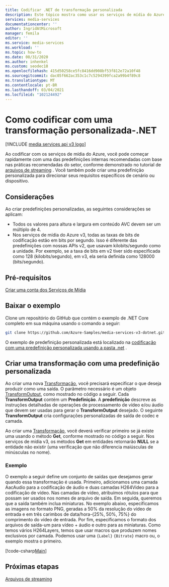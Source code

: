 ```yaml
---
title: Codificar .NET de transformação personalizada
description: Este tópico mostra como usar os serviços de mídia do Azure V3 para codificar uma transformação personalizada usando o .NET.
services: media-services
documentationcenter: ''
author: IngridAtMicrosoft
manager: femila
editor: ''
ms.service: media-services
ms.workload: ''
ms.topic: how-to
ms.date: 08/31/2020
ms.author: inhenkel
ms.custom: seodec18
ms.openlocfilehash: 415d50258ce5fc8416dd908bf53f812e72a10f48
ms.sourcegitcommit: dac05f662ac353c1c7c5294399fca2a99b4f89c8
ms.translationtype: MT
ms.contentlocale: pt-BR
ms.lasthandoff: 03/04/2021
ms.locfileid: "102124492"
---
```

# <a name="how-to-encode-with-a-custom-transform---net"></a>Como codificar com uma transformação personalizada-.NET

[!INCLUDE [media services api v3 logo](./includes/v3-hr.md)]

Ao codificar com os serviços de mídia do Azure, você pode começar rapidamente com uma das predefinições internas recomendadas com base nas práticas recomendadas do setor, conforme demonstrado no tutorial de [arquivos de streaming](stream-files-tutorial-with-api.md) . Você também pode criar uma predefinição personalizada para direcionar seus requisitos específicos de cenário ou dispositivo.

## <a name="considerations"></a>Considerações

Ao criar predefinições personalizadas, as seguintes considerações se aplicam:

* Todos os valores para altura e largura em conteúdo AVC devem ser um múltiplo de 4.
* Nos serviços de mídia do Azure v3, todas as taxas de bits de codificação estão em bits por segundo. Isso é diferente das predefinições com nossas APIs v2, que usavam kilobits/segundo como a unidade. Por exemplo, se a taxa de bits em v2 tiver sido especificada como 128 (kilobits/segundo), em v3, ela seria definida como 128000 (bits/segundo).

## <a name="prerequisites"></a>Pré-requisitos

[Criar uma conta dos Serviços de Mídia](./create-account-howto.md)

## <a name="download-the-sample"></a>Baixar o exemplo

Clone um repositório do GitHub que contém o exemplo de .NET Core completo em sua máquina usando o comando a seguir:  

 ```bash
 git clone https://github.com/Azure-Samples/media-services-v3-dotnet.git
 ```
 
O exemplo de predefinição personalizada está localizado na [codificação com uma predefinição personalizada usando a pasta .net](https://github.com/Azure-Samples/media-services-v3-dotnet/tree/main/VideoEncoding/EncodingWithMESCustomPreset) .

## <a name="create-a-transform-with-a-custom-preset"></a>Criar uma transformação com uma predefinição personalizada

Ao criar uma nova [Transformação](/rest/api/media/transforms), você precisará especificar o que deseja produzir como uma saída. O parâmetro necessário é um objeto [TransformOutput](/rest/api/media/transforms/createorupdate#transformoutput), como mostrado no código a seguir. Cada **TransformOutput** contém um **Predefinição**. A **predefinição** descreve as instruções detalhadas de operações de processamento de vídeo e/ou áudio que devem ser usadas para gerar o **TransformOutput** desejado. O seguinte **TransformOutput** cria configurações personalizadas de saída de codec e camada.

Ao criar uma [Transformação](/rest/api/media/transforms), você deverá verificar primeiro se já existe uma usando o método **Get**, conforme mostrado no código a seguir. Nos serviços de mídia v3, os métodos **Get** em entidades retornarão **NULL** se a entidade não existir (uma verificação que não diferencia maiúsculas de minúsculas no nome).

### <a name="example"></a>Exemplo

O exemplo a seguir define um conjunto de saídas que desejamos gerar quando essa transformação é usada. Primeiro, adicionamos uma camada AacAudio para a codificação de áudio e duas camadas H264Video para a codificação de vídeo. Nas camadas de vídeo, atribuímos rótulos para que possam ser usados nos nomes de arquivo de saída. Em seguida, queremos que a saída também inclua miniaturas. No exemplo abaixo, especificamos as imagens no formato PNG, geradas a 50% da resolução do vídeo de entrada e em três carimbos de data/hora-{25%, 50%, 75%} do comprimento do vídeo de entrada. Por fim, especificamos o formato dos arquivos de saída-um para vídeo + áudio e outro para as miniaturas. Como temos vários H264Layers, temos que usar macros que produzem nomes exclusivos por camada. Podemos usar uma `{Label}` `{Bitrate}` macro ou, o exemplo mostra o primeiro.

[!code-csharp[Main](../../../media-services-v3-dotnet/VideoEncoding/EncodingWithMESCustomPreset/Program.cs#EnsureTransformExists)]

## <a name="next-steps"></a>Próximas etapas

[Arquivos de streaming](stream-files-tutorial-with-api.md) 

